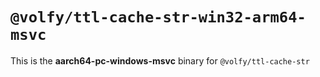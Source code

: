 # `@volfy/ttl-cache-str-win32-arm64-msvc`

This is the **aarch64-pc-windows-msvc** binary for `@volfy/ttl-cache-str`

